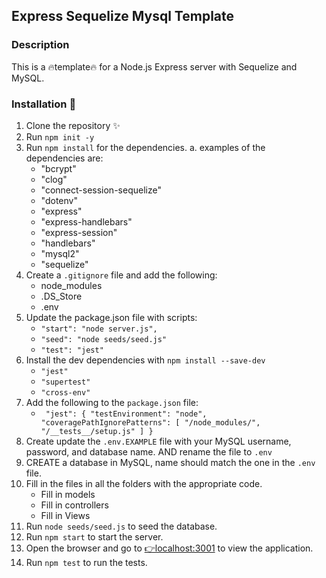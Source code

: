 ## Express Sequelize Mysql Template

### Description
This is a 🔥template🔥 for a Node.js Express server with Sequelize and MySQL.

### Installation 🫠
1. Clone the repository ✨
2. Run `npm init -y` 
3. Run `npm install` for the dependencies.
    a. examples of the dependencies are:
    - "bcrypt"
    - "clog"
    - "connect-session-sequelize"
    - "dotenv"
    - "express"
    - "express-handlebars"
    - "express-session"
    - "handlebars"
    - "mysql2"
    - "sequelize"
4. Create a `.gitignore` file and add the following:
    - node_modules
    - .DS_Store
    - .env
5. Update the package.json file with scripts:
    - `"start": "node server.js",`
    - `"seed": "node seeds/seed.js"`
    - `"test": "jest"`
6. Install the dev dependencies with `npm install --save-dev`
    - `"jest"`
    - `"supertest"`
    - `"cross-env"`
7. Add the following to the `package.json` file:
    - ` "jest": {
    "testEnvironment": "node",
    "coveragePathIgnorePatterns": [
      "/node_modules/",
      "/__tests__/setup.js"
    ]
  }`
8. Create update the `.env.EXAMPLE` file with your MySQL username, password, and database name. AND rename the file to `.env`
9. CREATE a database in MySQL, name should match the one in the `.env` file.
10. Fill in the files in all the folders with the appropriate code.
    - Fill in models
    - Fill in controllers
    - Fill in Views
11. Run `node seeds/seed.js` to seed the database.
12. Run `npm start` to start the server.
13. Open the browser and go to [👉localhost:3001](http://localhost:3001) to view the application.
14. Run `npm test` to run the tests.
